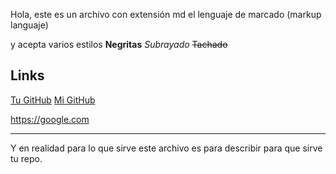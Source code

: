 Hola, este es un archivo con extensión md
el lenguaje de marcado (markup languaje)

y acepta varios estilos
**Negritas**
*Subrayado*
~~Tachado~~

## Links
[Tu GitHub](https://github.com/CryzOrtiz21)
[Mi GitHub](https://github.com/halivert)

<https://google.com>

---
Y en realidad para lo que sirve este archivo es para describir para
que sirve tu repo.

